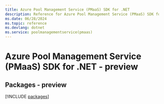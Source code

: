```yaml
---
title: Azure Pool Management Service (PMaaS) SDK for .NET
description: Reference for Azure Pool Management Service (PMaaS) SDK for .NET
ms.date: 06/28/2024
ms.topic: reference
ms.devlang: dotnet
ms.service: poolmanagementservice(pmaas)
---
```

# Azure Pool Management Service (PMaaS) SDK for .NET - preview
## Packages - preview
[!INCLUDE [packages](pool-management-service-(pmaas)-index.md)]